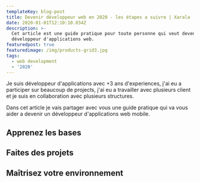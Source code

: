 ```yaml
---
templateKey: blog-post
title: Devenir développeur web en 2020 - les étapes a suivre | Xarala
date: 2020-01-01T12:10:10.034Z
description: >-
  Cet article est une guide pratique pour toute personne qui veut devenir
  développeur d'applications web.
featuredpost: true
featuredimage: /img/products-grid3.jpg
tags:
  - web development
  - '2020'
---
```

Je suis développeur d'applications avec +3 ans d'experiences, j'ai eu a participer sur beaucoup de projects, j'ai eu a travailler avec plusieurs client et je suis en collaboration avec plusieurs structures.

Dans cet article je vais partager avec vous une guide pratique qui va vous aider a devenir un développeur d'applications web mobile.

## Apprenez les bases
## Faites des projets
## Maîtrisez votre environnement

